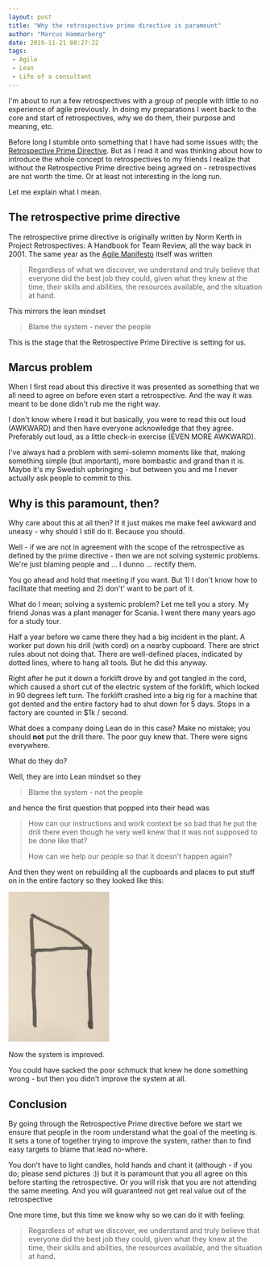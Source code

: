 ```yaml
---
layout: post
title: "Why the retrospective prime directive is paramount"
author: "Marcus Hammarberg"
date: 2019-11-21 08:27:22
tags:
 - Agile
 - Lean
 - Life of a consultant
---
```


I'm about to run a few retrospectives with a group of people with little to no experience of agile previously. In doing my preparations I went back to the core and start of retrospectives, why we do them, their purpose and meaning, etc. 

Before long I stumble onto something that I have had some issues with; the [Retrospective Prime Directive](http://retrospectivewiki.org/index.php?title=The_Prime_Directive). But as I read it and was thinking about how to introduce the whole concept to retrospectives to my friends I realize that without the Retrospective Prime directive being agreed on - retrospectives are not worth the time. Or at least not interesting in the long run. 

Let me explain what I mean. 

<a name='more'></a>

## The retrospective prime directive

The retrospective prime directive is originally written by Norm Kerth in Project Retrospectives: A Handbook for Team Review, all the way back in 2001. The same year as the [Agile Manifesto](http://agilemanifesto.org/) itself was written 

> Regardless of what we discover, we understand and truly believe that everyone did the best job they could, given what they knew at the time, their skills and abilities, the resources available, and the situation at hand.



This mirrors the lean mindset 

> Blame the system - never the people



This is the stage that the Retrospective Prime Directive is setting for us.

## Marcus problem

When I first read about this directive it was presented as something that we all need to agree on before even start a retrospective. And the way it was meant to be done didn't rub me the right way. 

I don't know where I read it but basically, you were to read this out loud (AWKWARD) and then have everyone acknowledge that they agree. Preferably out loud, as a little check-in exercise (EVEN MORE AWKWARD). 

I've always had a problem with semi-solemn moments like that, making something simple (but important), more bombastic and grand than it is. Maybe it's my Swedish upbringing - but between you and me I never actually ask people to commit to this. 

## Why is this paramount, then? 

Why care about this at all then? If it just makes me make feel awkward and uneasy - why should I still do it. Because you should. 

Well - if we are not in agreement with the scope of the retrospective as defined by the prime directive - then we are not solving systemic problems. We're just blaming people and ... I dunno ... rectify them. 

You go ahead and hold that meeting if you want. But 1) I don't know how to facilitate that meeting and 2) don't' want to be part of it.



What do I mean; solving a systemic problem? Let me tell you a story. My friend Jonas was a plant manager for Scania. I went there many years ago for a study tour. 

Half a year before we came there they had a big incident in the plant. A worker put down his drill (with cord) on a nearby cupboard. There are strict rules about not doing that. There are well-defined places, indicated by dotted lines, where to hang all tools. But he did this anyway. 

Right after he put it down a forklift drove by and got tangled in the cord, which caused a short cut of the electric system of the forklift, which locked in 90 degrees left turn. The forklift crashed into a big rig for a machine that got dented and the entire factory had to shut down for 5 days. Stops in a factory are counted in $1k / second. 

What does a company doing Lean do in this case? Make no mistake; you should **not** put the drill there. The poor guy knew that. There were signs everywhere. 

What do they do? 

Well, they are into Lean mindset so they 

> Blame the system - not the people

and hence the first question that popped into their head was

> How can our instructions and work context be so bad that he put the drill there even though he very well knew that it was not supposed to be done like that? 
>
> How can we help our people so that it doesn't happen again?

And then they went on rebuilding all the cupboards and places to put stuff on in the entire factory so they looked like this: 

<img src="/img/scania-cupboard.JPG" width="200px" />

Now the system is improved. 

You could have sacked the poor schmuck that knew he done something wrong - but then you didn't improve the system at all. 

## Conclusion

By going through the Retrospective Prime directive before we start we ensure that people in the room understand what the goal of the meeting is. It sets a tone of together trying to improve the system, rather than to find easy targets to blame that lead no-where. 

You don't have to light candles, hold hands and chant it (although - if you do; please send pictures :)) but it is paramount that you all agree on this before starting the retrospective. Or you will risk that you are not attending the same meeting. And you will guaranteed not get real value out of the retrospective

One more time, but this time we know why so we can do it with feeling: 

> Regardless of what we discover, we understand and truly believe that everyone did the best job they could, given what they knew at the time, their skills and abilities, the resources available, and the situation at hand.